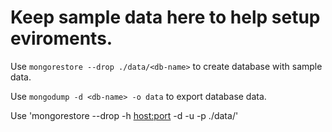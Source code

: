 Keep sample data here to help setup eviroments.
======

Use `mongorestore --drop ./data/<db-name>` to create database with sample data.

Use `mongodump -d <db-name> -o data` to export database data.

Use 'mongorestore --drop -h <host:port> -d <db-name> -u <username> -p <password> ./data/<bd-name>'



